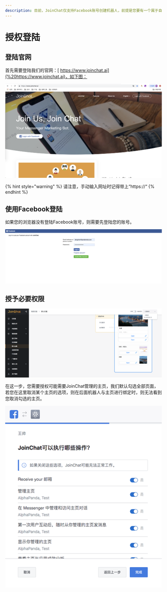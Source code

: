 ```yaml
---
description: 目前，JoinChat仅支持Facebook账号创建机器人，前提是您要有一个属于自己的Facebook粉丝页（Fans Page）。
---
```


# 授权登陆

## 登陆官网

首先需要登陆我们的官网：[ https://www.joinchat.ai](%20https://www.joinchat.ai)，如下图：

![JoinChat&#x9996;&#x9875;](../.gitbook/assets/image%20%2897%29.png)

{% hint style="warning" %}
请注意，手动输入网址时记得带上“https://“
{% endhint %}

## 使用Facebook登陆

如果您的浏览器没有登陆Facebook账号，则需要先登陆您的账号。

![Facebook&#x767B;&#x9646;&#x9875;](../.gitbook/assets/image%20%2834%29.png)

## 授予必要权限

![&#x6388;&#x6743;&#x4E3B;&#x9875;](../.gitbook/assets/image%20%28154%29.png)

在这一步，您需要授权可能需要JoinChat管理的主页，我们默认勾选全部页面，若您在这里取消某个主页的选项，则在后面机器人与主页进行绑定时，则无法看到您取消勾选的主页。

![&#x6388;&#x6743;&#x64CD;&#x4F5C;](../.gitbook/assets/image%20%28166%29.png)

